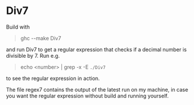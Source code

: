Div7
====

Build with

> ghc --make Div7

and run Div7 to get a regular expression that checks if a decimal number is divisible by 7.
Run e.g.

> echo \<number\> | grep -x -E `./Div7`

to see the regular expression in action.

The file regex7 contains the output of the latest run on my machine,
in case you want the regular expression without build and running yourself.
